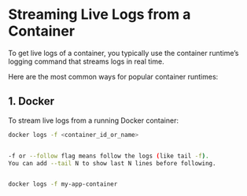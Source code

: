 # Streaming Live Logs from a Container

To get live logs of a container, you typically use the container runtime’s logging command that streams logs in real time.

Here are the most common ways for popular container runtimes:

## 1. Docker

To stream live logs from a running Docker container:

```bash
docker logs -f <container_id_or_name>


-f or --follow flag means follow the logs (like tail -f).
You can add --tail N to show last N lines before following.


docker logs -f my-app-container
